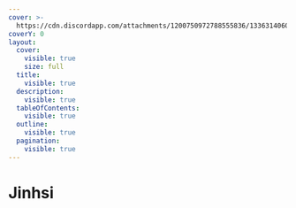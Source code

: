```yaml
---
cover: >-
  https://cdn.discordapp.com/attachments/1200750972788555836/1336314060538384385/image.png?ex=67a35af3&is=67a20973&hm=dc98428b038ee6dbfe53053e00074801e5efb0083dc44020e9e1b8c17e2a0c71&
coverY: 0
layout:
  cover:
    visible: true
    size: full
  title:
    visible: true
  description:
    visible: true
  tableOfContents:
    visible: true
  outline:
    visible: true
  pagination:
    visible: true
---
```


# Jinhsi

